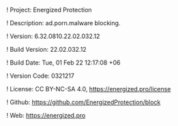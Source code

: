 ! Project: Energized Protection

! Description: ad.porn.malware blocking.

! Version: 6.32.0810.22.02.032.12

! Build Version: 22.02.032.12

! Build Date: Tue, 01 Feb 22 12:17:08 +06

! Version Code: 0321217

! License: CC BY-NC-SA 4.0, https://energized.pro/license

! Github: https://github.com/EnergizedProtection/block

! Web: https://energized.pro
